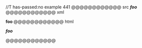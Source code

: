 //T has-passed:no
example 441
@@@@@@@@@@@@ src
***foo***
@@@@@@@@@@@@ xml
<?xml version="1.0" encoding="UTF-8"?>
<!DOCTYPE document SYSTEM "CommonMark.dtd">
<document xmlns="http://commonmark.org/xml/1.0">
  <paragraph>
    <emph>
      <strong>
        <text>foo</text>
      </strong>
    </emph>
  </paragraph>
</document>
@@@@@@@@@@@@ html
<p><em><strong>foo</strong></em></p>
@@@@@@@@@@@@
